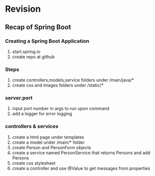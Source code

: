 # Revision

## Recap of Spring Boot

### Creating a Spring Boot Application
1. start.spring.io
2. create repo at github

### Steps 
1. create controllers,models,service folders under /main/java/*
2. create css and images folders under /static/*

### server.port
1. input port number in args to run upon command
2. add a logger for error logging

### controllers & services
1. create a html page under templates
2. create a model under /main/* folder
3. create Person and PersonForm objects
4. create a service named PersonService that returns Persons and add Persons
5. create css stylesheet
6. create a controller and use @Value to get messages from properties


